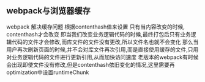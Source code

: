 ## webpack与浏览器缓存
webpack 解决缓存问题 根据contenthash值来设置 只有当内容改变的时候, contenthash才会改变 即当我们改变业务逻辑代码的时候,最终打包后只有业务逻辑代码的文件才会修改,而库文件的文件没有更改,所以文件名也就不会变化
那么当用户再次刷新页面的时候,并不会对库文件再次引用,而是直接使用缓存的文件,只用对业务逻辑代码的文件进行更新引用,从而加快访问速度
老版本的webpack有时候会出现即使文件没有修改,但是contenthash依旧变化的情况,这里需要再optimization中设置runtimeChunk